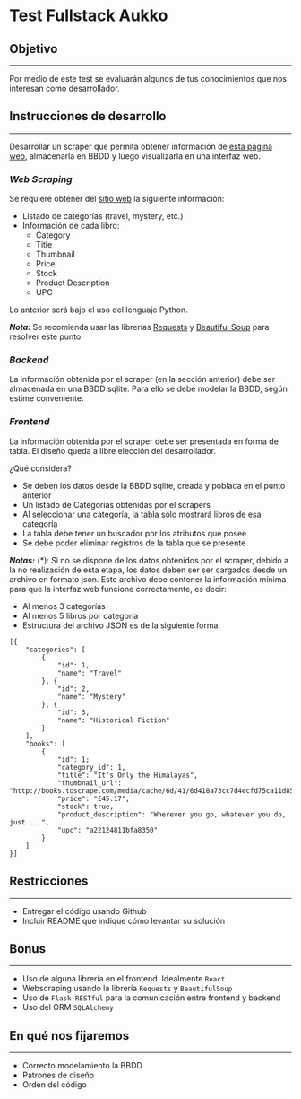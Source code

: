 # Test Fullstack Aukko

## Objetivo
---
Por medio de este test se evaluarán algunos de tus conocimientos que nos interesan como desarrollador.


## Instrucciones de desarrollo
---
Desarrollar un scraper que permita obtener información de [esta página web](http://books.toscrape.com/index.html), almacenarla en BBDD y luego visualizarla en una interfaz web. 


### *Web Scraping*

Se requiere obtener del [sitio web](http://books.toscrape.com/index.html) la siguiente información:

* Listado de categorías (travel, mystery, etc.)
* Información de cada libro:
  * Category
  * Title
  * Thumbnail
  * Price
  * Stock
  * Product Description
  * UPC

Lo anterior será bajo el uso del lenguaje Python.

***Nota:*** Se recomienda usar las librerías [Requests](http://docs.python-requests.org/en/master/) y [Beautiful Soup](https://www.crummy.com/software/BeautifulSoup/bs4/doc/) para resolver este punto.

### *Backend*

La información obtenida por el scraper (en la sección anterior) debe ser almacenada en una BBDD sqlite. Para ello se debe modelar la BBDD, según estime conveniente.

### *Frontend*

La información obtenida por el scraper debe ser presentada en forma de tabla. El diseño queda a libre elección del desarrollador.

¿Qué considera?
* Se deben los datos desde la BBDD sqlite, creada y poblada en el punto anterior
* Un listado de Categorías obtenidas por el scrapers
* Al seleccionar una categoría, la tabla sólo mostrará libros de esa categoría
* La tabla debe tener un buscador por los atributos que posee
* Se debe poder eliminar registros de la tabla que se presente

***Notas:***
(*): Si no se dispone de los datos obtenidos por el scraper, debido a la no realización de esta etapa, los datos deben ser ser cargados desde un archivo en formato json. Este archivo debe contener la información mínima para que la interfaz web funcione correctamente, es decir:
* Al menos 3 categorías
* Al menos 5 libros por categoría
* Estructura del archivo JSON es de la siguiente forma:
```
[{
    "categories": [
        {
            "id": 1,
            "name": "Travel"
        }, {
            "id": 2,
            "name": "Mystery"
        }, {
            "id": 3,
            "name": "Historical Fiction"
        }
    ],
    "books": [
        {
            "id": 1;
            "category_id": 1,
            "title": "It's Only the Himalayas",
            "thumbnail_url": "http://books.toscrape.com/media/cache/6d/41/6d418a73cc7d4ecfd75ca11d854041db.jpg",
            "price": "£45.17",
            "stock": true,
            "product_description": "Wherever you go, whatever you do, just ...",
            "upc": "a22124811bfa8350"
        }
    ]
}]
```

## Restricciones
---
* Entregar el código usando Github
* Incluir README que indique cómo levantar su solución


## Bonus
---
* Uso de alguna librería en el frontend. Idealmente `React`
* Webscraping usando la librería `Requests` y `BeautifulSoup`
* Uso de `Flask-RESTful` para la comunicación entre frontend y backend
* Uso del ORM `SQLAlchemy`


## En qué nos fijaremos 
---
* Correcto modelamiento la BBDD
* Patrones de diseño
* Orden del código


